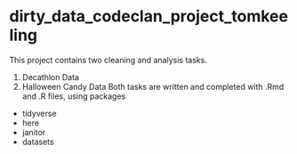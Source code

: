 # dirty_data_codeclan_project_tomkeeling
 
 This project contains two cleaning and analysis tasks. 
 1. Decathlon Data
 2. Halloween Candy Data
 Both tasks are written and completed with .Rmd and .R files, using packages
 - tidyverse
 - here
 - janitor
 - datasets
